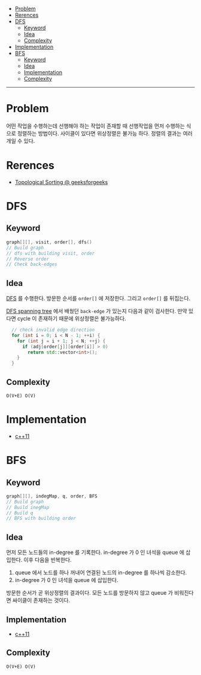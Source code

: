 - [Problem](#problem)
- [Rerences](#rerences)
- [DFS](#dfs)
  - [Keyword](#keyword)
  - [Idea](#idea)
  - [Complexity](#complexity)
- [Implementation](#implementation)
- [BFS](#bfs)
  - [Keyword](#keyword-1)
  - [Idea](#idea-1)
  - [Implementation](#implementation-1)
  - [Complexity](#complexity-1)

----

# Problem

어떤 작업을 수행하는데 선행해야 하는 작업이 존재할 때 선행작업을 먼저 
수행하는 식으로 정렬하는 방법이다. 사이클이 있다면 위상정렬은 불가능 하다. 정렬의 결과는 여러개일 수 있다.

# Rerences

* [Topological Sorting @ geeksforgeeks](https://www.geeksforgeeks.org/topological-sorting/)

# DFS

## Keyword

```cpp
graph[][], visit, order[], dfs()
// Build graph
// dfs with building visit, order
// Reverse order
// Check back-edges
```

## Idea

[DFS](/fundamentals/graph/dfs/README.md) 를 수행한다. 방문한 순서를 `order[]` 에
저장한다. 그리고 `order[]` 를 뒤집는다.

[DFS spanning tree](/fundamentals/graph/dfsspanningtree/README.md) 에서 배웠던
`back-edge` 가 있는지 다음과 같이 검사한다. 만약 있다면 cycle 이 존재하기 때문에
위상정렬은 불가능하다.

```cpp
  // check invalid edge direction
  for (int i = 0; i < N - 1; ++i) {
    for (int j = i + 1; j < N; ++j) {
      if (adj[order[j]][order[i]] > 0)
        return std::vector<int>();
    }
  }
```

## Complexity

```
O(V+E) O(V)
```

# Implementation

* [c++11](a.cpp)

# BFS

## Keyword

```cpp
graph[][], indegMap, q, order, BFS
// Build graph
// Build inegMap
// Build q
// BFS with building order
```

## Idea

먼저 모든 노드들의 in-degree 를 기록한다. in-degree 가 0 인 녀석을 
queue 에 삽입한다. 이후 다음을 반복한다. 

1. queue 에서 노드를 하나 꺼내어 연결된 노드의 in-degree 를
하나씩 감소한다. 
2. in-degree 가 0 인 녀석을 queue 에 삽입한다.  

방문한 순서가 곧 위상정렬의 결과이다. 모든 노드를 방문하지 않고 queue 가
비워진다면 싸이클이 존재하는 것이다.

## Implementation

* [c++11](topologicalsortqueue.cpp)

## Complexity

```
O(V+E) O(V)
```
